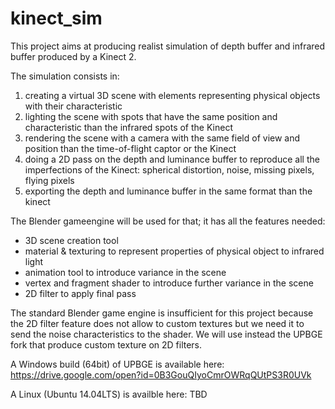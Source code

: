 # kinect_sim

This project aims at producing realist simulation of depth buffer and infrared buffer produced by a Kinect 2.

The simulation consists in:
1) creating a virtual 3D scene with elements representing physical objects with their characteristic
2) lighting the scene with spots that have the same position and characteristic than the infrared spots of the Kinect 
3) rendering the scene with a camera with the same field of view and position than the time-of-flight captor or the Kinect
4) doing a 2D pass on the depth and luminance buffer to reproduce all the imperfections of the Kinect: spherical distortion, noise, missing pixels, flying pixels
5) exporting the depth and luminance buffer in the same format than the kinect

The Blender gameengine will be used for that; it has all the features needed:
- 3D scene creation tool
- material & texturing to represent properties of physical object to infrared light
- animation tool to introduce variance in the scene
- vertex and fragment shader to introduce further variance in the scene
- 2D filter to apply final pass

The standard Blender game engine is insufficient for this project because the 2D filter feature does not allow to custom textures but we need it to send the noise characteristics to the shader. We will use instead the UPBGE fork that produce custom texture on 2D filters.

A Windows build (64bit) of UPBGE is available here:
https://drive.google.com/open?id=0B3GouQIyoCmrOWRqQUtPS3R0UVk

A Linux (Ubuntu 14.04LTS) is availble here:
TBD


